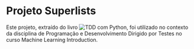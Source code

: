 # Projeto Superlists

Este projeto, extraído do livro ![TDD com Python](https://aurimrv.gitbook.io/tdd-python), foi utilizado no contexto da disciplina de Programação e Desenvolvimento Dirigido por Testes no curso Machine Learning Introduction.